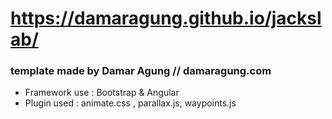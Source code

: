 # https://damaragung.github.io/jackslab/
### template made by Damar Agung // damaragung.com

* Framework use : Bootstrap & Angular
* Plugin used : animate.css , parallax.js, waypoints.js


